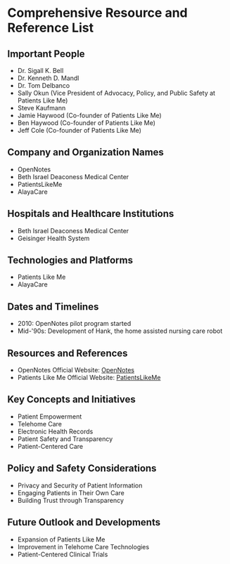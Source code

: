 # Comprehensive Resource and Reference List

## Important People
- Dr. Sigall K. Bell
- Dr. Kenneth D. Mandl
- Dr. Tom Delbanco
- Sally Okun (Vice President of Advocacy, Policy, and Public Safety at Patients Like Me)
- Steve Kaufmann
- Jamie Haywood (Co-founder of Patients Like Me)
- Ben Haywood (Co-founder of Patients Like Me)
- Jeff Cole (Co-founder of Patients Like Me)

## Company and Organization Names
- OpenNotes
- Beth Israel Deaconess Medical Center
- PatientsLikeMe
- AlayaCare

## Hospitals and Healthcare Institutions
- Beth Israel Deaconess Medical Center
- Geisinger Health System

## Technologies and Platforms
- Patients Like Me
- AlayaCare

## Dates and Timelines
- 2010: OpenNotes pilot program started
- Mid-'90s: Development of Hank, the home assisted nursing care robot

## Resources and References
- OpenNotes Official Website: [OpenNotes](https://www.opennotes.org/)
- Patients Like Me Official Website: [PatientsLikeMe](https://www.patientslikeme.com/)

## Key Concepts and Initiatives
- Patient Empowerment
- Telehome Care
- Electronic Health Records
- Patient Safety and Transparency
- Patient-Centered Care

## Policy and Safety Considerations
- Privacy and Security of Patient Information
- Engaging Patients in Their Own Care
- Building Trust through Transparency

## Future Outlook and Developments
- Expansion of Patients Like Me
- Improvement in Telehome Care Technologies
- Patient-Centered Clinical Trials

